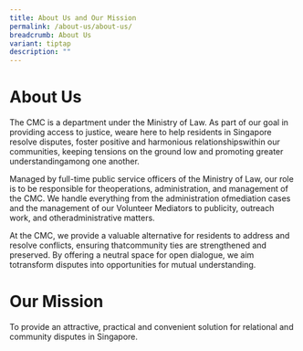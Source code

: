 ```yaml
---
title: About Us and Our Mission
permalink: /about-us/about-us/
breadcrumb: About Us
variant: tiptap
description: ""
---
```

<h1>About Us</h1>
<p>The CMC is a department under the Ministry of Law. As part of our goal
in providing access to justice, weare here to help residents in Singapore
resolve disputes, foster positive and harmonious relationshipswithin our
communities, keeping tensions on the ground low and promoting greater understandingamong
one another.</p>
<p></p>
<p>Managed by full-time public service officers of the Ministry of Law, our
role is to be responsible for theoperations, administration, and management
of the CMC. We handle everything from the administration ofmediation cases
and the management of our Volunteer Mediators to publicity, outreach work,
and otheradministrative matters.</p>
<p></p>
<p>At the CMC, we provide a valuable alternative for residents to address
and resolve conflicts, ensuring thatcommunity ties are strengthened and
preserved. By offering a neutral space for open dialogue, we aim totransform
disputes into opportunities for mutual understanding.</p>
<p></p>
<h1>Our Mission</h1>
<p>To provide an attractive, practical and convenient solution for relational
and community disputes in Singapore.</p>
<p></p>